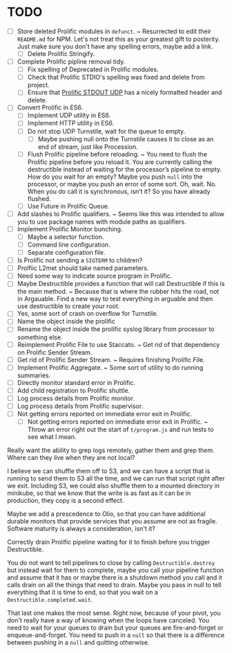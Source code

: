 # TODO

- [ ] Store deleted Prolific modules in `defunct`. ~ Resurrected to edit their
`README.md` for NPM. Let's not treat this as your greatest gift to posterity.
Just make sure you don't have any spelling errors, maybe add a link.
    - [ ] Delete Prolific Stringify.
- [ ] Complete Prolific pipline removal tidy.
    - [ ] Fix spelling of Deprecated in Prolific modules.
    - [ ] Check that Prolific STDIO's spelling was fixed and delete from
    project.
    - [ ] Ensure that [Prolific STDOUT UDP](https://www.npmjs.com/package/prolific.stdout.udp) has a nicely formatted header and
    delete.
- [ ] Convert Prolific in ES6.
    - [ ] Implement UDP utility in ES6.
    - [ ] Implement HTTP utility in ES6.
    - [ ] Do not stop UDP Turnstile, wait for the queue to empty.
        - [ ] Maybe pushing null onto the Turnstile causes it to close as an end
        of stream, just like Procession.
    - [ ] Flush Prolific pipeline before reloading. ~ You need to flush the
    Prolific pipeline before you reload it. You are currently calling the
    destructible instead of waiting for the processor’s pipeline to empty. How
    do you wait for an empty? Maybe you push `null` into the processor, or maybe
    you push an error of some sort. Oh, wait. No. When you do call it is
    synchronous, isn’t it? So you have already flushed.
    - [ ] Use Future in Prolific Queue.
- [ ] Add slashes to Prolific qualifiers. ~ Seems like this was intended to
allow you to use package names with module paths as qualifiers.
- [ ] Implement Prolific Monitor bunching.
    - [ ] Maybe a selector function.
    - [ ] Command line configuration.
    - [ ] Separate configuration file.
- [ ] Is Prolific not sending a `SIGTERM` to children?
- [ ] Prolfiic L2met should take named parameters.
- [ ] Need some way to indicate source program in Prolific.
- [ ] Maybe Destructible provides a function that will call Destructible if this
is the main method. ~ Because that is where the rubber hits the road, not in
Argauable. Find a new way to test everything in arguable and then use
destructible to create your root.
- [ ] Yes, some sort of crash on overflow for Turnstile.
- [ ] Name the object inside the prolific
- [ ] Rename the object inside the prolific syslog library from processor to
something else.
- [ ] Reimplement Prolific File to use Staccato. ~ Get rid of that dependency on
Prolific Sender Stream.
- [ ] Get rid of Prolific Sender Stream. ~ Requires finishing Prolific File.
- [ ] Implement Prolific Aggregate. ~ Some sort of utility to do running
summaries.
- [ ] Directly monitor standard error in Prolific.
- [ ] Add child registration to Prolific shuttle.
- [ ] Log process details from Prolific monitor.
- [ ] Log process details from Prolific supervisor.
- [ ] Not getting errors reported on immediate error exit in Prolific.
    - [ ] Not getting errors reported on immediate error exit in Prolific. ~
    Throw an error right out the start of `t/program.js` and run tests to see
    what I mean.

Really want the ability to grep logs remotely, gather them and grep them. Where
can they live when they are not local?

I believe we can shuffle them off to S3, and we can have a script that is
running to send them to S3 all the time, and we can run that script right after
we exit. Including S3, we could also shuffle them to a mounted directory in
minikube, so that we know that the write is as fast as it can be in production,
they copy is a second effect.

Maybe we add a prescedence to Olio, so that you can have additional durable
monitors that provide services that you assume are not as fragile. Software
maturity is always a consideration, isn't it?

Correctly drain Prolific pipeline waiting for it to finish before you trigger
Destructible.

You do not want to tell pipelines to close by calling `Destructible.destroy` but
instead wait for them to complete, maybe you call your pipeline function and
assume that it has or maybe there is a shutdown method you call and it calls
drain on all the things that need to drain. Maybe you pass in null to tell
everything that it is time to end, so that you wait on a
`Destructible.completed.wait`.

That last one makes the most sense. Right now, because of your pivot, you don't
really have a way of knowing when the loops have canceled. You need to wait for
your queues to drain but your queues are fire-and-forget or enqueue-and-forget.
You need to push in a `null` so that there is a difference between pushing in a
`null` and quitting otherwise.
